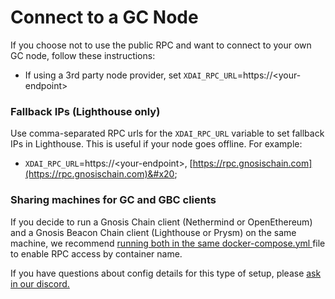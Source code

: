 # Connect to a GC Node

If you choose not to use the public RPC and want to connect to your own GC node, follow these instructions:

* If using a 3rd party node provider, set `XDAI_RPC_URL`=https://\<your-endpoint>&#x20;

### **Fallback IPs (Lighthouse only)**

Use comma-separated RPC urls for the `XDAI_RPC_URL` variable to set fallback IPs in Lighthouse. This is useful if your node goes offline. For example:

* `XDAI_RPC_URL`=https://\<your-endpoint>, [https://rpc.gnosischain.com](https://rpc.gnosischain.com)&#x20;

### **Sharing machines for GC and GBC clients**

If you decide to run a Gnosis Chain client (Nethermind or OpenEthereum) and a Gnosis Beacon Chain client (Lighthouse or Prysm) on the same machine, we recommend [running both in the same docker-compose.yml ](https://docs.docker.com/compose/extends/)file to enable RPC access by container name. &#x20;

If you have questions about config details for this type of setup, please [ask in our discord.](https://discord.gg/gnosischain)

